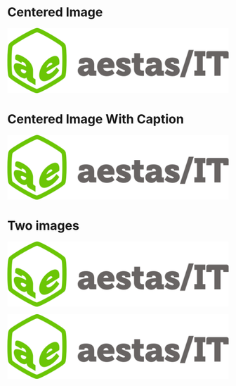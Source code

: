 
# Centered Image

![logo](LOGO_FULL_300dpi.png)

# Centered Image With Caption

![logo](LOGO_FULL_300dpi.png "Image Caption")

# Two images

![logo](LOGO_FULL_300dpi.png)

![logo](LOGO_FULL_300dpi.png)
